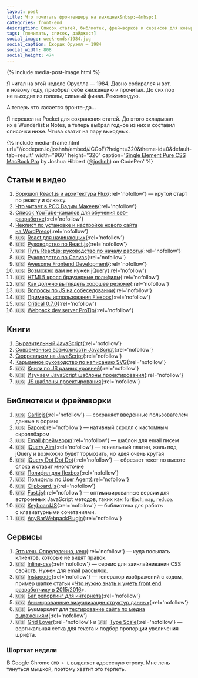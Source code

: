 ```yaml
---
layout: post
title: Что почитать фронтендеру на выходных&nbsp;—&nbsp;1
categories: front-end
description: Список статей, библиотек, фреймворков и сервисов для ковыряния на выходных или в свободное время для фронтенд разработчика.
tags: [почитать, список, дайджест]
social_image: week-ends/1984.jpg
social_caption: Джордж Оруэлл — 1984
social_width: 808
social_height: 474
---
```


{% include media-post-image.html %}

Я читал на этой неделе Оруэлла — 1984. Давно собирался и вот, к новому году, приобрел себе книженцию и прочитал. До сих пор не выходит из головы, сильный финал. Рекомендую.

А теперь что касается фронтенда...

<!-- more -->

Я перешел на Pocket для сохранения статей. До этого складывал их в Wunderlist и Notes, а теперь выбрал годное из них и составил списочки ниже. Чтива хватит на пару выходных.

{% include media-iframe.html    
    url="//codepen.io/joshnh/embed/JCGoF/?height=320&theme-id=0&default-tab=result"
    width="960"
    height="320"
    caption='<a href="http://codepen.io/joshnh/pen/JCGoF/" rel="nofollow">Single Element Pure CSS MacBook Pro</a> by Joshua Hibbert (<a href="http://codepen.io/joshnh" rel="nofollow">@joshnh</a>) on CodePen' %}

## Статьи и видео
1. [Воркшоп React.js и архитектура Flux][38]{:rel='nofollow'} — крутой старт по реакту и флюксу.
1. [Что читает в PCC Вадим Макеев][23]{:rel='nofollow'}
1. [Список YouTube-каналов для обучения веб-разработке][24]{:rel='nofollow'}
1. [Чеклист по установке и настройке нового сайта на WordPress][19]{:rel='nofollow'}
1. 🇺🇸&nbsp;&nbsp;[React для начинающих][39]{:rel='nofollow'}
1. 🇺🇸&nbsp;&nbsp;[Руководство по React.js][1]{:rel='nofollow'}
1. 🇺🇸&nbsp;&nbsp;[Путь React.js: руководство по началу работы][2]{:rel='nofollow'}
1. 🇺🇸&nbsp;&nbsp;[Руководство по Canvas][6]{:rel='nofollow'}
1. 🇺🇸&nbsp;&nbsp;[Awesome Frontend Development][8]{:rel='nofollow'}
1. 🇺🇸&nbsp;&nbsp;[Возможно вам не нужен jQuery][11]{:rel='nofollow'}
1. 🇺🇸&nbsp;&nbsp;[HTML5 кросс браузерные полифилы][7]{:rel='nofollow'}
1. 🇺🇸&nbsp;&nbsp;[Как должно выглядеть хорошее резюме][26]{:rel='nofollow'}
1. 🇺🇸&nbsp;&nbsp;[Вопросы по JS на собеседовании][35]{:rel='nofollow'}
1. 🇺🇸&nbsp;&nbsp;[Примеры использования Flexbox][36]{:rel='nofollow'}
1. 🇺🇸&nbsp;&nbsp;[Critical 0.7.0][37]{:rel='nofollow'}
1. 🇺🇸&nbsp;&nbsp;[Webpack dev server ProTip][40]{:rel='nofollow'}

## Книги
1. [Выразительный JavaScript][3]{:rel='nofollow'}
1. [Современные возможности JavaScript][16]{:rel='nofollow'}
1. [Сюрреализм на JavaScript][14]{:rel='nofollow'}
1. [Карманное руководство по написанию SVG][18]{:rel='nofollow'}
1. 🇺🇸&nbsp;&nbsp;[Книги по JS разных уровней][10]{:rel='nofollow'}
1. 🇺🇸&nbsp;&nbsp;[Изучаем JavaScript шаблоны проектирования][13]{:rel='nofollow'}
1. 🇺🇸&nbsp;&nbsp;[JS шаблоны проектирования][17]{:rel='nofollow'}

## Библиотеки и фреймворки
1. 🇺🇸&nbsp;&nbsp;[Garlicjs][9]{:rel='nofollow'} — сохраняет введенные пользователем данные в формы
1. 🇺🇸&nbsp;&nbsp;[Барон][12]{:rel='nofollow'} — нативный скролл с кастомным скроллбаром
1. 🇺🇸&nbsp;&nbsp;[Email фреймворк][5]{:rel='nofollow'} — шаблон для email писем
1. 🇺🇸&nbsp;&nbsp;[jQuery Aim][15]{:rel='nofollow'} — гениальный плагин, жаль под jQuery и возможно будет тормозить, но идея очень крутая
1. 🇺🇸&nbsp;&nbsp;[jQuery Dot Dot Dot][22]{:rel='nofollow'} — обрезает текст по высоте блока и ставит многоточие
1. 🇺🇸&nbsp;&nbsp;[Полифил для flexbox][32]{:rel='nofollow'}
1. 🇺🇸&nbsp;&nbsp;[Полифилы по User Agent][31]{:rel='nofollow'}
1. 🇺🇸&nbsp;&nbsp;[Clipboard.js][28]{:rel='nofollow'}
1. 🇺🇸&nbsp;&nbsp;[Fast.js][33]{:rel='nofollow'} — оптимизированные версии для встроенных JavaScript методов, таких как `forEach`, `map`, `reduce`.
1. 🇺🇸&nbsp;&nbsp;[KeyboardJS][34]{:rel='nofollow'} — библиотека для работы с клавиатурными сочетаниями.
1. 🇺🇸&nbsp;&nbsp;[AnyBarWebpackPlugin][41]{:rel='nofollow'}

## Сервисы
1. [Это кеш. Определенно, кеш][21]{:rel='nofollow'} — куда посылать клиентов, которые не видят правок.
1. 🇺🇸&nbsp;&nbsp;[Inline-css][4]{:rel='nofollow'} — сервис для заинлайнивания CSS свойств. Нужен для email рассылок.
1. 🇺🇸&nbsp;&nbsp;[Instacode][42]{:rel='nofollow'} — генератор изображений с кодом, пример шапке статьи «[Что нужно знать и уметь front end разработчику в 2015/2016](http://ymatuhin.ru/front-end/what_front_end_developer_need_to_know_in_2015-2016/)».
1. 🇺🇸&nbsp;&nbsp;[Баг репортинг для интернета][20]{:rel='nofollow'}
1. 🇺🇸&nbsp;&nbsp;[Анимированные визуализации структур данных][25]{:rel='nofollow'}
1. 🇺🇸&nbsp;&nbsp;Букмарклет для [тестирование сайта по медиа выражениям][27]{:rel='nofollow'}
1. 🇺🇸&nbsp;&nbsp;[Grid Lover][29]{:rel='nofollow'} и 🇺🇸&nbsp;&nbsp;[Type Scale][30]{:rel='nofollow'} — вертикальная сетка для текста и подбор пропорции увеличения шрифта.

### Шорткат недели
В Google Chrome `CMD + L` выделяет адрессную строку. Мне лень тянуться мышкой, поэтому хватит это терпеть.

[1]: http://reactfordesigners.com/labs/reactjs-introduction-for-people-who-know-just-enough-jquery-to-get-by/
[2]: https://blog.risingstack.com/the-react-way-getting-started-tutorial/
[3]: https://karmazzin.gitbooks.io/eloquentjavascript_ru/
[4]: http://templates.mailchimp.com/resources/inline-css/
[5]: http://emailframe.work/
[6]: http://www.html5canvastutorials.com/
[7]: https://github.com/Modernizr/Modernizr/wiki/HTML5-Cross-browser-Polyfills
[8]: https://github.com/dypsilon/frontend-dev-bookmarks
[9]: http://garlicjs.org/
[10]: http://bahmutov.calepin.co/javascript-books.html
[11]: http://youmightnotneedjquery.com/
[12]: https://github.com/Diokuz/baron
[13]: https://addyosmani.com/resources/essentialjsdesignpatterns/book/
[14]: http://bakhirev.biz/book/
[15]: https://github.com/cihadturhan/jquery-aim
[16]: https://learn.javascript.ru/es-modern
[17]: http://shichuan.github.io/javascript-patterns/
[18]: http://css-live.ru/articles/karmannoe-rukovodstvo-po-napisaniyu-svg-vvedenie.html
[19]: http://delka.name/blog/2013/01/russian-wordpress-setup-checklist/
[20]: https://webcompat.com/
[21]: http://clearyourcache.info/
[22]: http://dotdotdot.frebsite.nl/
[23]: https://gist.github.com/pepelsbey/3fb8c9fd54598ffe5ecd
[24]: http://habrahabr.ru/post/247893/
[25]: http://ru.visualgo.net/
[26]: http://www.careercup.com/resume
[27]: http://breakpointtester.com/
[28]: https://zenorocha.github.io/clipboard.js/
[29]: http://www.gridlover.net/try
[30]: http://type-scale.com/
[31]: https://cdn.polyfill.io/
[32]: https://github.com/10up/flexibility
[33]: https://github.com/codemix/fast.js/tree/master
[34]: https://github.com/RobertWHurst/KeyboardJS
[35]: https://github.com/shlomisas/interviews/tree/master/js
[36]: http://www.flexboxpatterns.com/
[37]: https://github.com/addyosmani/critical/releases/tag/v0.7.0
[38]: https://github.com/roman01la/react-flux-workshop/blob/master/README.md
[39]: https://reactforbeginners.com/
[40]: https://twitter.com/moox/status/672429852163706880
[41]: https://github.com/roman01la/anybar-webpack/blob/master/README.md
[42]: http://instacod.es/
